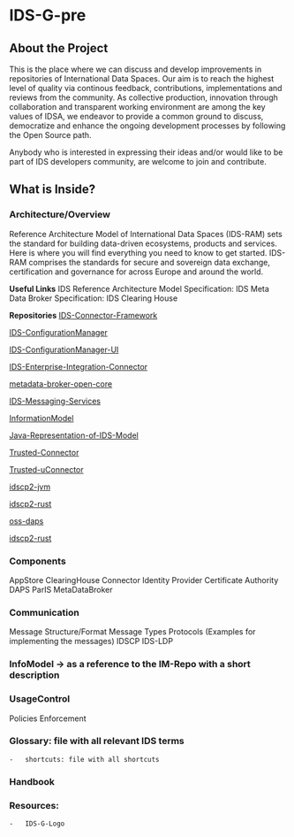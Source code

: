 # IDS-G-pre

## About the Project
This is the place where we can discuss and develop improvements in repositories of International Data Spaces. Our aim is to reach the highest level of quality via continous feedback, contributions, implementations and reviews from the community. As collective production, innovation through collaboration and transparent working environment are among the key values of IDSA, we endeavor to provide a common ground to discuss, democratize and enhance the ongoing development processes by following the Open Source path.

Anybody who is interested in expressing their ideas and/or would like to be part of IDS developers community, are welcome to join and contribute.

## What is Inside? 

### Architecture/Overview
Reference Architecture Model of International Data Spaces (IDS-RAM) sets the standard for building data-driven ecosystems, products and services. Here is where you will find everything you need to know to get started. IDS-RAM comprises the standards for secure and sovereign data exchange, certification and governance for across Europe and around the world. 

   **Useful Links**
   IDS Reference Architecture Model
   Specification: IDS Meta Data Broker
   Specification: IDS Clearing House

   **Repositories**
   [IDS-Connector-Framework](https://github.com/International-Data-Spaces-Association/IDS-Connector-Framework)
   
   [IDS-ConfigurationManager](https://github.com/International-Data-Spaces-Association/IDS-ConfigurationManager)
   
   [IDS-ConfigurationManager-UI](https://github.com/International-Data-Spaces-Association/IDS-ConfigurationManager-UI)
   
   [IDS-Enterprise-Integration-Connector](https://github.com/International-Data-Spaces-Association/IDS-Enterprise-Integration-Connector)
   
   [metadata-broker-open-core](https://github.com/International-Data-Spaces-Association/metadata-broker-open-core)
   
   [IDS-Messaging-Services](https://github.com/International-Data-Spaces-Association/IDS-Messaging-Services)
   
   [InformationModel](https://github.com/International-Data-Spaces-Association/InformationModel)
   
   [Java-Representation-of-IDS-Model](https://github.com/International-Data-Spaces-Association/Java-Representation-of-IDS-Information-Model)
   
   [Trusted-Connector](https://github.com/International-Data-Spaces-Association/trusted-connector)
   
   [Trusted-uConnector](https://github.com/International-Data-Spaces-Association/Trusted-uConnector)
   
   [idscp2-jvm](https://github.com/International-Data-Spaces-Association/idscp2-jvm)
   
   [idscp2-rust](https://github.com/International-Data-Spaces-Association/idscp2-rust)
   
   [oss-daps](https://github.com/International-Data-Spaces-Association/oss-daps)
   
   [idscp2-rust](https://github.com/International-Data-Spaces-Association/idscp2-rust)
   

### Components
   AppStore
   ClearingHouse
   Connector
   Identity Provider
      Certificate Authority
      DAPS
      ParIS
   MetaDataBroker
   
### Communication
Message Structure/Format
Message Types
Protocols (Examples for implementing the messages)
IDSCP
IDS-LDP

### InfoModel -> as a reference to the IM-Repo with a short description

### UsageControl
Policies
Enforcement

### Glossary: file with all relevant IDS terms
    -   shortcuts: file with all shortcuts

### Handbook

### Resources:
    -   IDS-G-Logo
